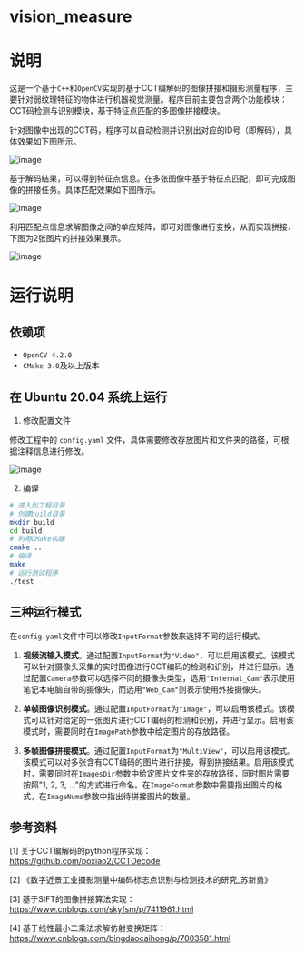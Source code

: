 # vision_measure

# 说明

这是一个基于`C++`和`OpenCV`实现的基于CCT编解码的图像拼接和摄影测量程序，主要针对弱纹理特征的物体进行机器视觉测量。程序目前主要包含两个功能模块：CCT码检测与识别模块，基于特征点匹配的多图像拼接模块。

针对图像中出现的CCT码，程序可以自动检测并识别出对应的ID号（即解码），具体效果如下图所示。

![image](https://github.com/JC-Yu/vision_measure/tree/main/resources/demo/cct_extraction_1.jpg)

基于解码结果，可以得到特征点信息。在多张图像中基于特征点匹配，即可完成图像的拼接任务。具体匹配效果如下图所示。

![image](https://github.com/JC-Yu/vision_measure/tree/main/resources/demo/image_matching_2.jpg)

利用匹配点信息求解图像之间的单应矩阵，即可对图像进行变换，从而实现拼接，下图为2张图片的拼接效果展示。

![image](https://github.com/JC-Yu/vision_measure/tree/main/resources/demo/imageStiched.jpg)

# 运行说明

## 依赖项

* `OpenCV 4.2.0`
* `CMake 3.0`及以上版本

## 在 Ubuntu 20.04 系统上运行

1. 修改配置文件

修改工程中的 `config.yaml` 文件，具体需要修改存放图片和文件夹的路径，可根据注释信息进行修改。

![image](https://github.com/JC-Yu/vision_measure/tree/main/resources/demo/config.png)

2. 编译

```bash
# 进入到工程目录
# 创建build目录
mkdir build
cd build
# 利用CMake构建
cmake ..
# 编译
make
# 运行测试程序
./test
```

## 三种运行模式

在`config.yaml`文件中可以修改`InputFormat`参数来选择不同的运行模式。

1. **视频流输入模式**。通过配置`InputFormat`为`"Video"`，可以启用该模式。该模式可以针对摄像头采集的实时图像进行CCT编码的检测和识别，并进行显示。通过配置`Camera`参数可以选择不同的摄像头类型，选用`"Internal_Cam"`表示使用笔记本电脑自带的摄像头，而选用`"Web_Cam"`则表示使用外接摄像头。

2. **单帧图像识别模式**。通过配置`InputFormat`为`"Image"`，可以启用该模式。该模式可以针对给定的一张图片进行CCT编码的检测和识别，并进行显示。启用该模式时，需要同时在`ImagePath`参数中给定图片的存放路径。

3. **多帧图像拼接模式**。通过配置`InputFormat`为`"MultiView"`，可以启用该模式。该模式可以对多张含有CCT编码的图片进行拼接，得到拼接结果。启用该模式时，需要同时在`ImagesDir`参数中给定图片文件夹的存放路径，同时图片需要按照"1, 2, 3, ..."的方式进行命名。在`ImageFormat`参数中需要指出图片的格式，在`ImageNums`参数中指出待拼接图片的数量。

## 参考资料

[1] 关于CCT编解码的python程序实现：https://github.com/poxiao2/CCTDecode

[2] 《数字近景工业摄影测量中编码标志点识别与检测技术的研究_苏新勇》

[3] 基于SIFT的图像拼接算法实现：https://www.cnblogs.com/skyfsm/p/7411961.html

[4] 基于线性最小二乘法求解仿射变换矩阵：https://www.cnblogs.com/bingdaocaihong/p/7003581.html